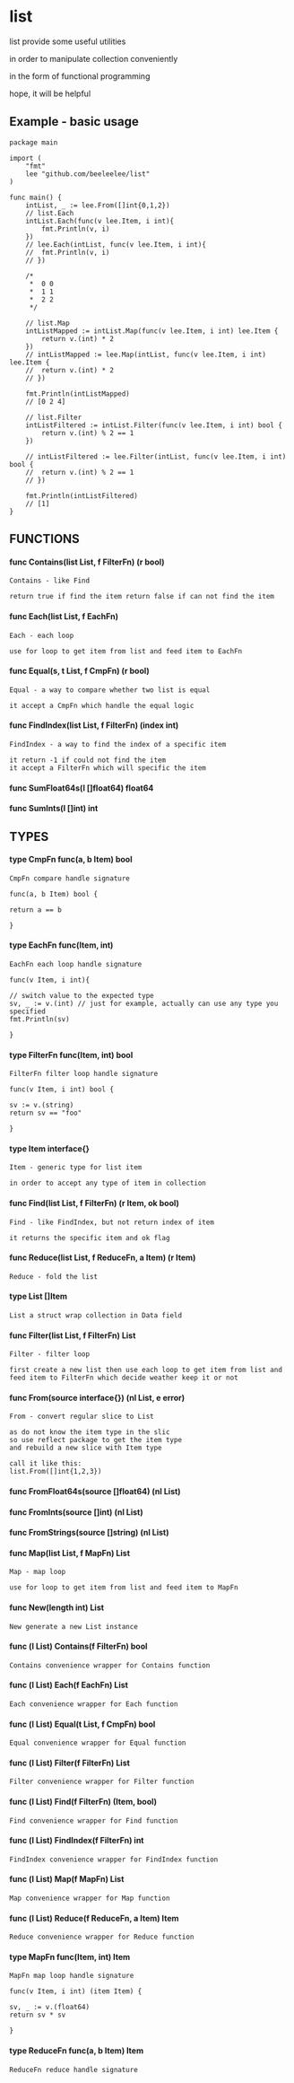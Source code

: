 # list

list provide some useful utilities 

in order to manipulate collection conveniently

in the form of functional programming 

hope, it will be helpful

## Example - basic usage

```
package main

import (
	"fmt"
	lee "github.com/beeleelee/list"
)

func main() {
	intList, _ := lee.From([]int{0,1,2})
	// list.Each
	intList.Each(func(v lee.Item, i int){
		fmt.Println(v, i)
	})
	// lee.Each(intList, func(v lee.Item, i int){
	// 	fmt.Println(v, i)
	// })

	/*
	 *	0 0
	 *	1 1
	 *	2 2
	 */

	// list.Map
	intListMapped := intList.Map(func(v lee.Item, i int) lee.Item {
		return v.(int) * 2
	})
	// intListMapped := lee.Map(intList, func(v lee.Item, i int) lee.Item {
	// 	return v.(int) * 2
	// })

	fmt.Println(intListMapped)
	// [0 2 4]

	// list.Filter
	intListFiltered := intList.Filter(func(v lee.Item, i int) bool {
		return v.(int) % 2 == 1
	})

	// intListFiltered := lee.Filter(intList, func(v lee.Item, i int) bool {
	// 	return v.(int) % 2 == 1
	// })

	fmt.Println(intListFiltered)
	// [1]
}
```


## FUNCTIONS

#### func Contains(list List, f FilterFn) (r bool)
    Contains - like Find

    return true if find the item return false if can not find the item

#### func Each(list List, f EachFn)
    Each - each loop

    use for loop to get item from list and feed item to EachFn

#### func Equal(s, t List, f CmpFn) (r bool)
    Equal - a way to compare whether two list is equal

    it accept a CmpFn which handle the equal logic

#### func FindIndex(list List, f FilterFn) (index int)
    FindIndex - a way to find the index of a specific item

	it return -1 if could not find the item
	it accept a FilterFn which will specific the item

#### func SumFloat64s(l []float64) float64

#### func SumInts(l []int) int

## TYPES

#### type CmpFn func(a, b Item) bool
    CmpFn compare handle signature

    func(a, b Item) bool {

	return a == b

    }

#### type EachFn func(Item, int)
    EachFn each loop handle signature

    func(v Item, i int){

	// switch value to the expected type
	sv, _ := v.(int) // just for example, actually can use any type you specified
	fmt.Println(sv)

    }

#### type FilterFn func(Item, int) bool
    FilterFn filter loop handle signature

    func(v Item, i int) bool {

	sv := v.(string)
	return sv == "foo"

    }

#### type Item interface{}
    Item - generic type for list item

    in order to accept any type of item in collection

#### func Find(list List, f FilterFn) (r Item, ok bool)
    Find - like FindIndex, but not return index of item

    it returns the specific item and ok flag

#### func Reduce(list List, f ReduceFn, a Item) (r Item)
    Reduce - fold the list

#### type List []Item
    List a struct wrap collection in Data field

#### func Filter(list List, f FilterFn) List
    Filter - filter loop

    first create a new list then use each loop to get item from list and
    feed item to FilterFn which decide weather keep it or not

#### func From(source interface{}) (nl List, e error)
    From - convert regular slice to List

	as do not know the item type in the slic
	so use reflect package to get the item type
	and rebuild a new slice with Item type

	call it like this:
	list.From([]int{1,2,3})

#### func FromFloat64s(source []float64) (nl List)

#### func FromInts(source []int) (nl List)

#### func FromStrings(source []string) (nl List)

#### func Map(list List, f MapFn) List
    Map - map loop

    use for loop to get item from list and feed item to MapFn

#### func New(length int) List
    New generate a new List instance

#### func (l List) Contains(f FilterFn) bool
    Contains convenience wrapper for Contains function

#### func (l List) Each(f EachFn) List
    Each convenience wrapper for Each function

#### func (l List) Equal(t List, f CmpFn) bool
    Equal convenience wrapper for Equal function

#### func (l List) Filter(f FilterFn) List
    Filter convenience wrapper for Filter function

#### func (l List) Find(f FilterFn) (Item, bool)
    Find convenience wrapper for Find function

#### func (l List) FindIndex(f FilterFn) int
    FindIndex convenience wrapper for FindIndex function

#### func (l List) Map(f MapFn) List
    Map convenience wrapper for Map function

#### func (l List) Reduce(f ReduceFn, a Item) Item
    Reduce convenience wrapper for Reduce function

#### type MapFn func(Item, int) Item
    MapFn map loop handle signature

    func(v Item, i int) (item Item) {

	sv, _ := v.(float64)
	return sv * sv

    }

#### type ReduceFn func(a, b Item) Item
    ReduceFn reduce handle signature